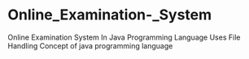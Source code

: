# Online_Examination-_System
Online Examination System In Java Programming Language Uses File Handling Concept of java programming language
